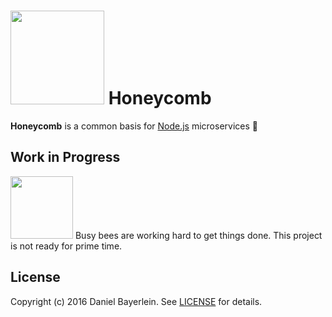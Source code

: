 # <img src="https://github.com/danielbayerlein/honeycomb/blob/master/logo.png" width="150"> Honeycomb 

**Honeycomb** is a common basis for [Node.js](https://nodejs.org) microservices 🐝

## Work in Progress

<img src="https://github.com/danielbayerlein/honeycomb/blob/master/work_in_progress.gif" width="100"> Busy bees are working hard to get things done. This project is not ready for prime time. 

## License

Copyright (c) 2016 Daniel Bayerlein. See [LICENSE](./LICENSE.md) for details.

